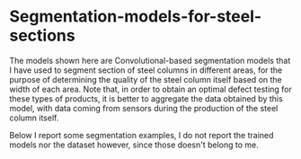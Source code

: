 # Segmentation-models-for-steel-sections

The models shown here are Convolutional-based segmentation models that I have used to segment section of steel columns in different areas, for the purpose of determining the quality of the steel column itself based on the width of each area.
Note that, in order to obtain an optimal defect testing for these types of products, it is better to aggregate the data obtained by this model, with data coming from sensors during the production of the steel column itself.

Below I report some segmentation examples, I do not report the trained models nor the dataset however, since those doesn't belong to me.

